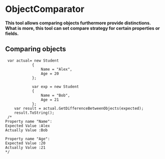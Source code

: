 # ObjectComparator

**This tool allows comparing objects furthermore provide distinctions. What is more, this tool can set compare strategy for certain properties or fields.**


## Comparing objects

     var actual= new Student
                {
                    Name = "Alex",
                    Age = 20
                };
    
                var exp = new Student
                {
                    Name = "Bob",
                    Age = 21             
                };
        var result = actual.GetDifferenceBetweenObjects(expected);
        result.ToString();
     /*  
    Property name "Name":
    Expected Value :Alex
    Actually Value :Bob
    
    Property name "Age":
    Expected Value :20
    Actually Value :21
    */
